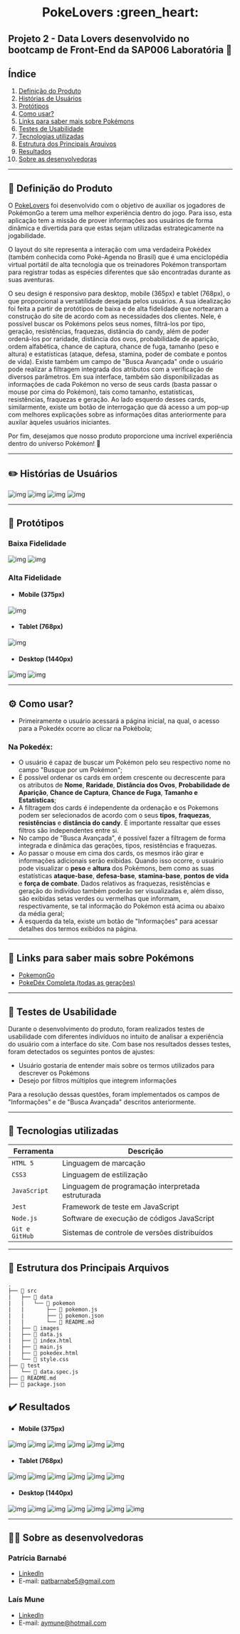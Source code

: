 <h1 align="center">PokeLovers :green_heart:</p>

## Projeto 2 - Data Lovers desenvolvido no bootcamp de Front-End da SAP006 Laboratória :yellow_heart:

## Índice

1. [Definição do Produto](#dart-definição-do-produto)
2. [Histórias de Usuários](#pencil2-histórias-de-usuários)
3. [Protótipos](#art-protótipos)
4. [Como usar?](#gear-como-usar)
5. [Links para saber mais sobre Pokémons](#link-links-para-saber-mais-sobre-pokémons)
6. [Testes de Usabilidade](#busts_in_silhouette-testes-de-usabilidade)
7. [Tecnologias utilizadas](#robot-tecnologias-utilizadas)
8. [Estrutura dos Principais Arquivos](#file_folder-estrutura-dos-principais-arquivos)
9. [Resultados](#%EF%B8%8F-resultados)
10. [Sobre as desenvolvedoras](#woman_technologist-sobre-as-desenvolvedoras)

---
## :dart: Definição do Produto

O [PokeLovers](https://romantic-torvalds-9e61b2.netlify.app/src/) foi desenvolvido com o objetivo de auxiliar os jogadores de PokémonGo a terem uma melhor experiência dentro do jogo. Para isso, esta aplicação tem a missão de prover informações aos usuários de forma dinâmica e divertida para que estas sejam utilizadas estrategicamente na jogabilidade.

O layout do site representa a interação com uma verdadeira Pokédex (também conhecida como Poké-Agenda no Brasil) que é uma enciclopédia virtual portátil de alta tecnologia que os treinadores Pokémon transportam para registrar todas as espécies diferentes que são encontradas durante as suas aventuras. 

O seu design é responsivo para desktop, mobile (365px) e tablet (768px), o que proporcional a versatilidade desejada pelos usuários. A sua idealização foi feita a partir de protótipos de baixa e de alta fidelidade que nortearam a construção do site de acordo com as necessidades dos clientes. Nele, é possível buscar os Pokémons pelos seus nomes, filtrá-los por tipo, geração, resistências, fraquezas, distância do candy, além de poder ordená-los por raridade, distância dos ovos, probabilidade de aparição, ordem alfabética, chance de captura, chance de fuga,  tamanho (peso e altura) e estatísticas (ataque, defesa, stamina, poder de combate e pontos de vida). Existe também um campo de "Busca Avançada" onde o usuário pode realizar a filtragem integrada dos atributos com a verificação de diversos parâmetros. Em sua interface, também são disponibilizadas as informações de cada Pokémon no verso de seus cards (basta passar o mouse por cima do Pokémon), tais como tamanho, estatísticas, resistências, fraquezas e geração. Ao lado esquerdo desses cards, similarmente, existe um botão de interrogação que dá acesso a um pop-up com melhores explicações sobre as informações ditas anteriormente para auxilar àqueles usuários iniciantes.

Por fim, desejamos que nosso produto proporcione uma incrível experiência dentro do universo Pokémon! :green_heart:

---
## :pencil2: Histórias de Usuários
![img](./src/images/historias-usuario-1.png)
![img](./src/images/historias-usuario-2.png)
![img](./src/images/historias-usuario-3.png)
![img](./src/images/historias-usuario-4.png)

---
## :art: Protótipos
### Baixa Fidelidade
![img](./src/images/prototipo_baixa_index.png)
![img](./src/images/prototipo_baixa_pokedex.png)

### Alta Fidelidade
* ####  Mobile (375px)
![img](./src/images/prototipo_alta_mobile.png)

* #### Tablet (768px)
![img](./src/images/prototipo_alta_tablet.png)

* #### Desktop (1440px)
![img](./src/images/prototipo_alta_desktop_index.png)
![img](./src/images/prototipo_alta_desktop_pokedex.png)

---
## :gear: Como usar?
- Primeiramente o usuário acessará a página inicial, na qual, o acesso para a Pokedéx ocorre ao clicar na Pokébola;

### Na Pokedéx:
- O usuário é capaz de buscar um Pokémon pelo seu respectivo nome no campo "Busque por um Pokémon"; 
- É possível ordenar os cards em ordem crescente ou decrescente para os atributos de **Nome**, **Raridade**, **Distância dos Ovos**, **Probabilidade de Aparição**, **Chance de Captura**, **Chance de Fuga**,  **Tamanho e Estatísticas**; 
- A filtragem dos cards é independente da ordenação e os Pokemons podem ser selecionados de acordo com o seus **tipos**, **fraquezas**, **resistências** e **distância do candy**. É importante ressaltar que esses filtros são independentes entre si.
- No campo de "Busca Avançada", é possível fazer a filtragem de forma integrada e dinâmica das gerações, tipos, resistências e fraquezas.
- Ao passar o mouse em cima dos cards, os mesmos irão girar e informações adicionais serão exibidas. Quando isso ocorre, o usuário pode visualizar o **peso** e **altura** dos Pokémons, bem como as suas estatísticas **ataque-base**, **defesa-base**, **stamina-base**, **pontos de vida** e **força de combate**. Dados relativos as fraquezas, resistências e geração do indivíduo também poderão ser visualizadas e, além disso, são exibidas setas verdes ou vermelhas que informam, respectivamente, se tal informação do Pokémon está acima ou abaixo da média geral;
- À esquerda da tela, existe um botão de "Informações" para acessar detalhes dos termos exibidos na página. 

---
## :link: Links para saber mais sobre Pokémons
- [PokemonGo](https://pokemongolive.com/pt_br/)
- [PokeDéx Completa (todas as gerações)](https://www.pokemon.com/br/pokedex/)

---
## :busts_in_silhouette: Testes de Usabilidade
Durante o desenvolvimento do produto, foram realizados testes de usabilidade com diferentes indivíduos no intuito de analisar a experiência do usuário com a interface do site. Com base nos resultados desses testes, foram detectados os seguintes pontos de ajustes:

- Usuário gostaria de entender mais sobre os termos utilizados para descrever os Pokémons
- Desejo por filtros múltiplos que integrem informações 

Para a resolução dessas questões, foram implementados os campos de "Informações" e de "Busca Avançada" descritos anteriormente.

---
## :robot: Tecnologias utilizadas

| Ferramenta | Descrição |
| --- | --- |
| `HTML 5` | Linguagem de marcação |
| `CSS3` | Linguagem de estilização |
| `JavaScript` |  Linguagem de programação interpretada estruturada|
| `Jest` | Framework de teste em JavaScript|
| `Node.js` | Software de execução de códigos JavaScript|
| `Git e GitHub` | Sistemas de controle de versões distribuídos|

---

## :file_folder: Estrutura dos Principais Arquivos
```
.
├── 📁 src
|   ├── 📁 data 
|   |   └── 📁 pokemon
|   |       ├── 📄 pokemon.js
|   |       ├── 📄 pokemon.json
|   |       └── 📄 README.md   
|   ├── 📁 images
|   ├── 📄 data.js
|   ├── 📄 index.html
|   ├── 📄 main.js
|   ├── 📄 pokedex.html
|   └── 📄 style.css
├── 📁 test
|   └── 📄 data.spec.js
├── 📄 README.md
├── 📄 package.json

```

## ✔️ Resultados

* ####  Mobile (375px)
![img](./src/images/resultado-mobile-index.png)
![img](./src/images/resultado-mobile-pokedex1.png)
![img](./src/images/resultado-mobile-pokedex2.png)
![img](./src/images/resultado-mobile-pokedex3.png)
![img](./src/images/resultado-mobile-pokedex4.png)
![img](./src/images/resultado-mobile-pokedex5.png)

* #### Tablet (768px)
![img](./src/images/resultado-tablet-index.png)
![img](./src/images/resultado-tablet-pokedex1.png)
![img](./src/images/resultado-tablet-pokedex2.png)
![img](./src/images/resultado-tablet-pokedex3.png)
![img](./src/images/resultado-tablet-pokedex4.png)
![img](./src/images/resultado-tablet-pokedex5.png)

* #### Desktop (1440px)
![img](./src/images/resultado-desktop-index.png)
![img](./src/images/resultado-desktop-pokedex1.png)
![img](./src/images/resultado-desktop-pokedex2.png)
![img](./src/images/resultado-desktop-pokedex3.png)
![img](./src/images/resultado-desktop-pokedex4.png)
![img](./src/imagesresultado-desktop-pokedex5.png)
![img](./src/images/resultado-desktop-pokedex6.png)


---
## :woman_technologist: Sobre as desenvolvedoras
### Patrícia Barnabé

- [LinkedIn](https://www.linkedin.com/in/patriciabarnabe)
- E-mail: patbarnabe5@gmail.com

### Laís Mune

- [LinkedIn](https://www.linkedin.com/in/laís-ayume-lima-mune)
- E-mail: aymune@hotmail.com
